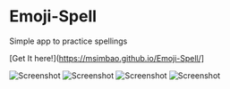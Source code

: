 # Emoji-Spell
Simple app to practice spellings

[Get It here!](https://msimbao.github.io/Emoji-Spell/]

![Screenshot](https://github.com/msimbao/Emoji-Spell/blob/main/images/screen.jpg)
![Screenshot](https://github.com/msimbao/Emoji-Spell/blob/main/images/pic01.jpg)
![Screenshot](https://github.com/msimbao/Emoji-Spell/blob/main/images/pic02.jpg)
![Screenshot](https://github.com/msimbao/Emoji-Spell/blob/main/images/pic03.jpg)



